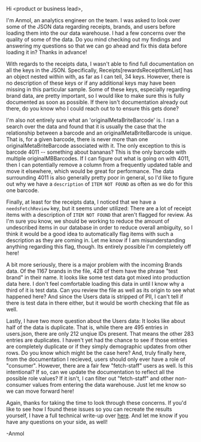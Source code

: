 
Hi \<product or business lead\>,

I'm Anmol, an analytics engineer on the team. I was asked to look over some of the JSON data regarding receipts, brands, and users before loading them into the our data warehouse. I had a few concerns over the quality of some of the data. Do you mind checking out my findings and answering my questions so that we can go ahead and fix this data before loading it in? Thanks in advance!

With regards to the receipts data, I wasn't able to find full documentation on all the keys in the JSON. Specifically, Receipts[rewardsReceiptItemList] has an object nested within with, as far as I can tell, 34 keys. However, there is no description of these keys or if any additional keys may have been missing in this particular sample. Some of these keys, especially regarding brand data, are pretty important, so I would like to make sure this is fully documented as soon as possible. If there isn't documentation already out there, do you know who I could reach out to to ensure this gets done?

I'm also not entirely sure what an 'originalMetaBriteBarcode' is. I ran a search over the data and found that it is usually the case that the relationship between a barcode and an originalMetaBriteBarcode is unique. That is, for a given barcode, there is never more than one originalMetaBriteBarcode associated with it. The only exception to this is barcode 4011 -- something about bananas? This is the only barcode with multiple originalMBBarcodes. If I can figure out what is going on with 4011, then I can potentially remove a column from a frequently updated table and move it elsewhere, which would be great for performance. The data surrounding 4011 is also generally pretty poor in general, so I'd like to figure out why we have a `description` of `ITEM NOT FOUND` as often as we do for this one barcode. 

Finally, at least for the receipts data, I noticed that we have a `needsFetchReview` key, but it seems under utilized: There are a lot of receipt items with a description of `ITEM NOT FOUND` that aren't flagged for review. As I'm sure you know, we should be working to reduce the amount of undescribed items in our database in order to reduce overall ambiguity, so I think it would be a good idea to automatically flag items with such a description as they are coming in. Let me know if I am misunderstanding anything regarding this flag, though. Its entirely possible I'm completely off here!

A bit more seriously, there is a major problem with the incoming Brands data. Of the 1167 brands in the file, 428 of them have the phrase "test brand" in their name. It looks like some test data got mixed into production data here. I don't feel comfortable loading this data in until I know why a third of it is test data. Can you review the file as well as its origin to see what happened here? And since the Users data is stripped of PII, I can't tell if there is test data in there either, but it would be worth checking that file as well.

Lastly, I have two more question about the Users data: It looks like about half of the data is duplicate. That is, while there are 495 entries in users.json, there are only 212 unqiue IDs present. That means the other 283 entries are duplicates. I haven't yet had the chance to see if those entries are completely duplicate or if they simply demographic updates from other rows. Do you know which might be the case here? And, truly finally here, from the documentation I recieved, users should only ever have a role of "consumer". However, there are a fair few "fetch-staff" users as well. Is this intentional? If so, can we update the documentation to reflect all the possible role values? If it isn't, I can filter out "fetch-staff" and other non-consumer values from entering the data warehouse. Just let me know so we can move forward here!

Again, thanks for taking the time to look through these concerns. If you'd like to see how I found these issues so you can recreate the results yourself, I have a full technical write-up over [here](https://github.com/ammo414/analytics-engineering/blob/main/task3/findings-description.md). And let me know if you have any questions on your side, as well!

-Anmol
